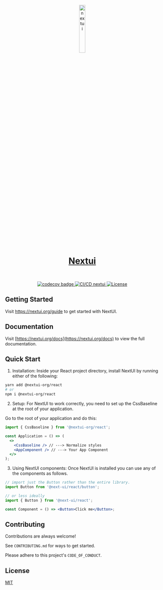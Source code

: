 <p align="center">
  <a href="https://nextui.org">
      <img width="20%" src="https://raw.githubusercontent.com/jrgarciadev/nextui/main/packages/docs/public/isotipo.png" alt="nextui" />
      <h1 align="center">Nextui</h1>
  </a>
  </p>
  </br>
  <p align="center">
  <a href="https://codecov.io/gh/jrgarciadev/nextui">
    <img src="https://codecov.io/gh/jrgarciadev/nextui/branch/main/graph/badge.svg?token=QJF2QKR5N4" alt="codecov badge">
  </a>
  <a href="https://github.com/nextui-org/nextui/actions/workflows/main.yaml">
    <img src="https://github.com/nextui-org/nextui/actions/workflows/main.yaml/badge.svg" alt="CI/CD nextui">
  </a>
  <a href="https://github.com/jrgarciadev/nextui/blob/main/LICENSE">
    <img src="https://img.shields.io/apm/l/atomic-design-ui.svg?" alt="License">
  </a>
</p>

## Getting Started

Visit <a aria-label="nextui learn" href="https://nextui.org/learn">https://nextui.org/guide</a> to get started with NextUI.

## Documentation

Visit [https://nextui.org/docs](https://nextui.org/docs) to view the full documentation.

## Quick Start

1. Installation: Inside your React project directory, install NextUI by running either of the following:

```bash
yarn add @nextui-org/react
# or
npm i @nextui-org/react
```

2. Setup: For NextUI to work correctly, you need to set up the CssBaseline at the root of your application.

Go to the root of your application and do this:

```jsx
import { CssBaseline } from '@nextui-org/react';

const Application = () => (
  <>
    <CssBaseline /> // ---> Normalize styles
    <AppComponent /> // ---> Your App Component
  </>
);
```

3. Using NextUI components: Once NextUI is installed you can use any of the components as follows.

```jsx
// import just the Button rather than the entire library.
import Button from '@next-ui/react/button';

// or less ideally
import { Button } from '@next-ui/react';

const Component = () => <Button>Click me</Button>;
```

## Contributing

Contributions are always welcome!

See `CONTRIBUTING.md` for ways to get started.

Please adhere to this project's `CODE_OF_CONDUCT`.

## License

[MIT](https://choosealicense.com/licenses/mit/)
